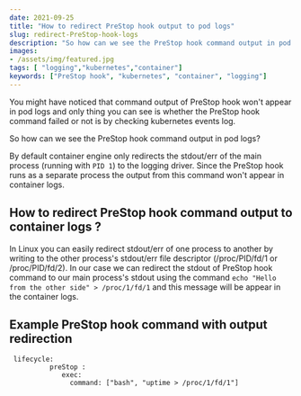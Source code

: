 ```yaml
---
date: 2021-09-25
title: "How to redirect PreStop hook output to pod logs"
slug: redirect-PreStop-hook-logs
description: "So how can we see the PreStop hook command output in pod logs? By default container engine only redirects the stdout/err of the main process"
images:
- /assets/img/featured.jpg
tags: [ "logging","kubernetes","container"]
keywords: ["PreStop hook", "kubernetes", "container", "logging"]
---
```

You might have noticed that command output of PreStop hook won't appear in pod logs and only thing you can see is whether the PreStop hook command failed or not is by checking kubernetes events log. 

So how can we see the PreStop hook command output in pod logs? 

By default container engine only redirects the stdout/err of the main process (running with `PID 1`) to the logging driver. Since the PreStop hook runs as a separate process the output from this command won't appear in container logs.

## How to redirect PreStop hook command output to container logs ?

In Linux you can easily redirect stdout/err of one process to another by writing to the other process's stdout/err file descriptor (/proc/PID/fd/1 or /proc/PID/fd/2). In our case we can redirect the stdout of PreStop hook command to our main process's stdout using the command `echo "Hello from the other side" > /proc/1/fd/1` and this message will be appear in the container logs. 


## Example PreStop hook command with output redirection 
```
 lifecycle:
          preStop :
             exec:
               command: ["bash", "uptime > /proc/1/fd/1"]           
```
